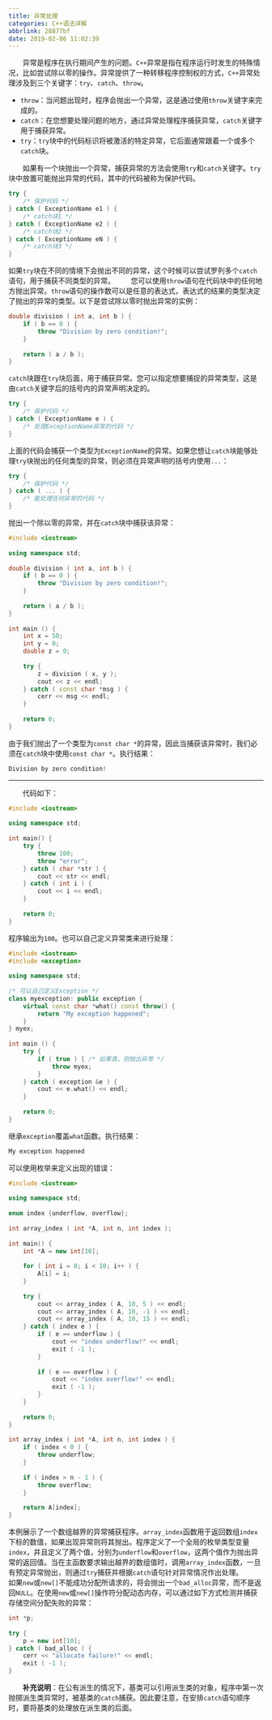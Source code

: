 ```yaml
---
title: 异常处理
categories: C++语法详解
abbrlink: 28877bf
date: 2019-02-06 11:02:39
---
```

&emsp;&emsp;异常是程序在执行期间产生的问题。`C++`异常是指在程序运行时发生的特殊情况，比如尝试除以零的操作。异常提供了一种转移程序控制权的方式，`C++`异常处理涉及到三个关键字：`try`、`catch`、`throw`。

- `throw`：当问题出现时，程序会抛出一个异常，这是通过使用`throw`关键字来完成的。
- `catch`：在您想要处理问题的地方，通过异常处理程序捕获异常，`catch`关键字用于捕获异常。
- `try`：`try`块中的代码标识将被激活的特定异常，它后面通常跟着一个或多个`catch`块。

&emsp;&emsp;如果有一个块抛出一个异常，捕获异常的方法会使用`try`和`catch`关键字。`try`块中放置可能抛出异常的代码，其中的代码被称为保护代码。

``` cpp
try {
    /* 保护代码 */
} catch ( ExceptionName e1 ) {
    /* catch块1 */
} catch ( ExceptionName e2 ) {
    /* catch块2 */
} catch ( ExceptionName eN ) {
    /* catch块3 */
}
```

如果`try`块在不同的情境下会抛出不同的异常，这个时候可以尝试罗列多个`catch`语句，用于捕获不同类型的异常。
&emsp;&emsp;您可以使用`throw`语句在代码块中的任何地方抛出异常。`throw`语句的操作数可以是任意的表达式，表达式的结果的类型决定了抛出的异常的类型。以下是尝试除以零时抛出异常的实例：

``` cpp
double division ( int a, int b ) {
    if ( b == 0 ) {
        throw "Division by zero condition!";
    }
​
    return ( a / b );
}
```

`catch`块跟在`try`块后面，用于捕获异常。您可以指定想要捕捉的异常类型，这是由`catch`关键字后的括号内的异常声明决定的。

``` cpp
try {
    /* 保护代码 */
} catch ( ExceptionName e ) {
    /* 处理ExceptionName异常的代码 */
}
```

上面的代码会捕获一个类型为`ExceptionName`的异常。如果您想让`catch`块能够处理`try`块抛出的任何类型的异常，则必须在异常声明的括号内使用`...`：

``` cpp
try {
    /* 保护代码 */
} catch ( ... ) {
    /* 能处理任何异常的代码 */
}
```

抛出一个除以零的异常，并在`catch`块中捕获该异常：

``` cpp
#include <iostream>
​
using namespace std;
​
double division ( int a, int b ) {
    if ( b == 0 ) {
        throw "Division by zero condition!";
    }
​
    return ( a / b );
}
​
int main () {
    int x = 50;
    int y = 0;
    double z = 0;
​
    try {
        z = division ( x, y );
        cout << z << endl;
    } catch ( const char *msg ) {
        cerr << msg << endl;
    }
​
    return 0;
}
```

由于我们抛出了一个类型为`const char *`的异常，因此当捕获该异常时，我们必须在`catch`块中使用`const char *`。执行结果：

``` cpp
Division by zero condition!
```

---

&emsp;&emsp;代码如下：

``` cpp
#include <iostream>
​
using namespace std;
​
int main() {
    try {
        throw 100;
        throw "error";
    } catch ( char *str ) {
        cout << str << endl;
    } catch ( int i ) {
        cout << i << endl;
    }
​
    return 0;
}
```

程序输出为`100`。也可以自己定义异常类来进行处理：

``` cpp
#include <iostream>
#include <exception>
​
using namespace std;
​
/* 可以自己定义Exception */
class myexception: public exception {
    virtual const char *what() const throw() {
        return "My exception happened";
    }
} myex;
​
int main () {
    try {
        if ( true ) { /* 如果真，则抛出异常 */
            throw myex;
        }
    } catch ( exception &e ) {
        cout << e.what() << endl;
    }
​
    return 0;
}
```

继承`exception`覆盖`what`函数。执行结果：

``` cpp
My exception happened
```

可以使用枚举来定义出现的错误：

``` cpp
#include <iostream>
​
using namespace std;
​
enum index {underflow, overflow};
​
int array_index ( int *A, int n, int index );
​
int main() {
    int *A = new int[10];
​
    for ( int i = 0; i < 10; i++ ) {
        A[i] = i;
    }
​
    try {
        cout << array_index ( A, 10, 5 ) << endl;
        cout << array_index ( A, 10, -1 ) << endl;
        cout << array_index ( A, 10, 15 ) << endl;
    } catch ( index e ) {
        if ( e == underflow ) {
            cout << "index underflow!" << endl;
            exit ( -1 );
        }
​
        if ( e == overflow ) {
            cout << "index overflow!" << endl;
            exit ( -1 );
        }
    }
​
    return 0;
}
​
int array_index ( int *A, int n, int index ) {
    if ( index < 0 ) {
        throw underflow;
    }
​
    if ( index > n - 1 ) {
        throw overflow;
    }
​
    return A[index];
}
```

本例展示了一个数组越界的异常捕获程序。`array_index`函数用于返回数组`index`下标的数值，如果出现异常则将其抛出。程序定义了一个全局的枚举类型变量`index`，并且定义了两个值，分别为`underflow`和`overflow`，这两个值作为抛出异常的返回值。当在主函数要求输出越界的数组值时，调用`array_index`函数，一旦有预定异常抛出，则通过`try`捕获并根据`catch`语句针对异常情况作出处理。
&emsp;&emsp;如果`new`或`new[]`不能成功分配所请求的，将会抛出一个`bad_alloc`异常，而不是返回`NULL`。在使用`new`或`new[]`操作符分配动态内存，可以通过如下方式检测并捕获存储空间分配失败的异常：

``` cpp
int *p;
​
try {
    p = new int[10];
} catch ( bad_alloc ) {
    cerr << "allocate failure!" << endl;
    exit ( -1 );
}
```

&emsp;&emsp;**补充说明**：在公有派生的情况下，基类可以引用派生类的对象，程序中第一次抛掷派生类异常时，被基类的`catch`捕获。因此要注意，在安排`catch`语句顺序时，要将基类的处理放在派生类的后面。